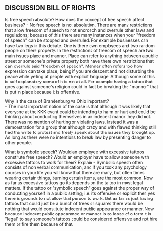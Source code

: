 ## DISCUSSION BILL OF RIGHTS

  Is free speech absolute?  How does the concept of free speech affect business?
    - No free speech is not absolution. There are many restrictions that allow freedom of speech to not encroach and overrule other laws and regulations; because of this there are many instances when your "freedom of speech" can be stopped and overruled. For example businesses can have two legs in this debate. One is there own employees and two random people on there property. In the restrictions of freedom of speech are two main issues place and manner. Place can refer to anything between a public street or someone's private property both have there own restrictions that can overrule said "freedom of speech". Manner often refers too how expression can take place; being if you are descent and not disturbing the peace while yelling at people with explicit language. Although some of this is self explanatory some of it is not at all. For example having a tattoo that goes against someone's religion could in fact be breaking the "manner" that is put in place because it is offensive.

  Why is the case of Brandenburg vs Ohio important?  
    - The most important notion of the case is that although it was likely that everyone at the KKK event could be intending to harm or hurt and could be thinking about conducting themselves in an indecent manor they did not. There was no mention of hurting or violating laws. Instead it was a demonstration for a group that although crazy and with flawed thinking still had the write to protest and freely speak about the issues they brought up. As long as there were no intentions to break law by presenting danger to other people.

  What is symbolic speech?  Would an employee with excessive tattoos constitute free speech?  Would an employer have to allow someone with excessive tattoos to work for them?  Explain
    - Symbolic speech often consists of non verbal communication, and if you took any psychology courses in your life you will know that there are many, but often times wearing certain things, burning certain items, are the most common. Now as far as excessive tattoos go its depends on the tattoo in most legal matters. If the tattoo or "symbolic speech" goes against the proper way of conducting yourself in a public setting; i.e. its offensive or explicit then yes there is grounds to not allow that person to work. But as far as just having tattoos that could just be a bunch of trees or squares there would be nothing that would constitute indecent public appearance or manner. Now because indecent public appearance or manner is so loose of a term it is "legal" to say someone's tattoos could be considered offensive and not hire them or fire them because of that. 

